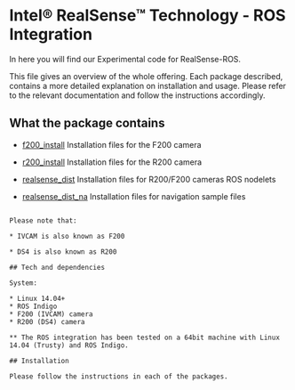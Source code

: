 # Intel&reg; RealSense&trade; Technology - ROS Integration

In here you will find our Experimental code for RealSense-ROS.

This file gives an overview of the whole offering. Each package described, contains a more detailed explanation on installation and usage. Please refer to the relevant documentation and follow the instructions accordingly.

## What the package contains 

*   [f200_install](f200_install)
        Installation files for the F200 camera

*   [r200_install](r200_install)
        Installation files for the R200 camera

*   [realsense_dist](realsense_dist)
        Installation files for R200/F200 cameras ROS nodelets 

*   [realsense_dist_na](realsense_dist_na)
        Installation files for navigation sample files

```

Please note that:

* IVCAM is also known as F200

* DS4 is also known as R200

## Tech and dependencies 

System:

* Linux 14.04+
* ROS Indigo
* F200 (IVCAM) camera
* R200 (DS4) camera

** The ROS integration has been tested on a 64bit machine with Linux 14.04 (Trusty) and ROS Indigo.

## Installation

Please follow the instructions in each of the packages.
